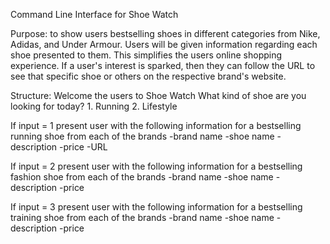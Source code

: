 Command Line Interface for Shoe Watch

Purpose: to show users bestselling shoes in different categories from Nike, Adidas, and Under Armour. Users will be given information regarding each shoe presented to them. This simplifies the users online shopping experience. If a user's interest is sparked, then they can follow the URL to see that specific shoe or others on the respective brand's website.

Structure:
  Welcome the users to Shoe Watch
    What kind of shoe are you looking for today?
      1. Running
      2. Lifestyle

  If input = 1
    present user with the following information for a bestselling running shoe from each of the brands
      -brand name
      -shoe name
      -description
      -price
      -URL

  If input = 2
    present user with the following information for a bestselling fashion shoe from each of the brands
      -brand name
      -shoe name
      -description
      -price

  If input = 3
    present user with the following information for a bestselling training shoe from each of the brands
      -brand name
      -shoe name
      -description
      -price
